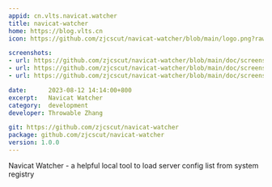 ```yaml
---
appid: cn.vlts.navicat.watcher
title: navicat-watcher
home: https://blog.vlts.cn
icon: https://github.com/zjcscut/navicat-watcher/blob/main/logo.png?raw=true

screenshots:
- url: https://github.com/zjcscut/navicat-watcher/blob/main/doc/screenshots/main.png?raw=true
- url: https://github.com/zjcscut/navicat-watcher/blob/main/doc/screenshots/load.png?raw=true
- url: https://github.com/zjcscut/navicat-watcher/blob/main/doc/screenshots/info.png?raw=true

date:      2023-08-12 14:14:00+800
excerpt:   Navicat Watcher
category:  development
developer: Throwable Zhang

git: https://github.com/zjcscut/navicat-watcher
package: github.com/zjcscut/navicat-watcher
version: 1.0.0
---
```


Navicat Watcher - a helpful local tool to load server config list from system registry
